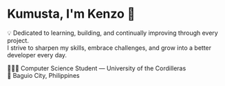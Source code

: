 # Kumusta, I'm Kenzo 👋

💡 Dedicated to learning, building, and continually improving through every project.  
I strive to sharpen my skills, embrace challenges, and grow into a better developer every day.  

🧑🏼‍🎓 Computer Science Student — University of the Cordilleras  
📍 Baguio City, Philippines
